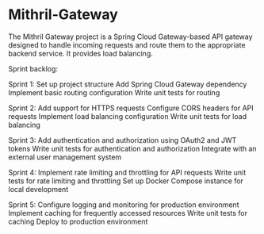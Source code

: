 # Mithril-Gateway
The Mithril Gateway project is a Spring Cloud Gateway-based API gateway designed to handle incoming requests and route them to the appropriate backend service. It provides load balancing.

Sprint backlog:

Sprint 1:
  Set up project structure
  Add Spring Cloud Gateway dependency
  Implement basic routing configuration
  Write unit tests for routing

Sprint 2:
  Add support for HTTPS requests
  Configure CORS headers for API requests
  Implement load balancing configuration
  Write unit tests for load balancing

Sprint 3:
  Add authentication and authorization using OAuth2 and JWT tokens
  Write unit tests for authentication and authorization
  Integrate with an external user management system

Sprint 4:
  Implement rate limiting and throttling for API requests
  Write unit tests for rate limiting and throttling
  Set up Docker Compose instance for local development

Sprint 5:
  Configure logging and monitoring for production environment
  Implement caching for frequently accessed resources
  Write unit tests for caching
  Deploy to production environment

